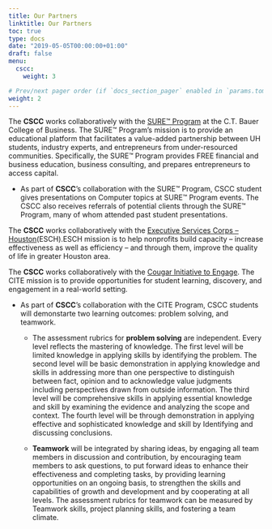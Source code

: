 ```yaml
---
title: Our Partners
linktitle: Our Partners
toc: true
type: docs
date: "2019-05-05T00:00:00+01:00"
draft: false
menu:
  cscc:
    weight: 3

# Prev/next pager order (if `docs_section_pager` enabled in `params.toml`)
weight: 2
---
```




The **CSCC** works collaboratively with the [SURE™ Program](https://www.bauer.uh.edu/sure/) at the C.T. Bauer College of Business. The SURE™ Program’s mission is to provide an educational platform that facilitates a value-added partnership between UH students, industry experts, and entrepreneurs from under-resourced communities. Specifically, the SURE™ Program provides FREE financial and business education, business consulting, and prepares entrepreneurs to access capital.

* As part of **CSCC**’s collaboration with the SURE™ Program, CSCC student gives presentations on Computer topics at SURE™ Program events. The CSCC also receives referrals of potential clients through the SURE™ Program, many of whom attended past student presentations.

The **CSCC** works collaboratively with the [Executive Services Corps – Houston](https://execservicecorphouston.org/)(ESCH).ESCH mission is to help nonprofits build capacity – increase effectiveness as well as efficiency –  and through them, improve the quality of life in greater Houston area.

 The **CSCC** works collaboratively with the [Cougar Initiative to Engage](https://uh.edu/provost/university/qep/). The CITE mission is to provide opportunities for student learning, discovery, and engagement in a real-world setting.

* As part of **CSCC**’s collaboration with the CITE Program, CSCC students will demonstarte two learning outcomes: problem solving, and teamwork. 

  * The assessment rubrics for **problem solving** are independent. Every level reflects the mastering of knowledge. The first level will be limited knowledge in applying skills by identifying the problem. The second level will be basic demonstration in applying knowledge and skills in addressing more than one perspective to distinguish between fact, opinion and to acknowledge value judgments including perspectives drawn from outside information. The third level will be comprehensive skills in applying essential knowledge and skill by examining the evidence and analyzing the scope and context. The fourth level will be through demonstration in applying effective and sophisticated knowledge and skill by Identifying and discussing conclusions.

  * **Teamwork** will be integrated by sharing ideas, by engaging all team members in discussion and contribution, by encouraging team members to ask questions, to put forward ideas to enhance their effectiveness and completing tasks, by providing learning opportunities on an ongoing basis, to strengthen the skills and capabilities of growth and development and by cooperating at all levels. The assessment rubrics for teamwork can be measured by Teamwork skills, project planning skills, and fostering a team climate.